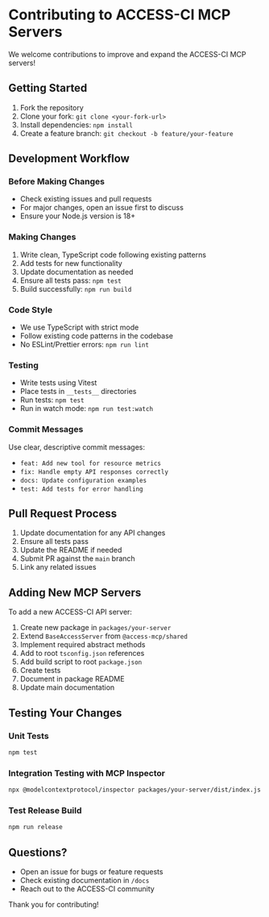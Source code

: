 # Contributing to ACCESS-CI MCP Servers

We welcome contributions to improve and expand the ACCESS-CI MCP servers!

## Getting Started

1. Fork the repository
2. Clone your fork: `git clone <your-fork-url>`
3. Install dependencies: `npm install`
4. Create a feature branch: `git checkout -b feature/your-feature`

## Development Workflow

### Before Making Changes

- Check existing issues and pull requests
- For major changes, open an issue first to discuss
- Ensure your Node.js version is 18+

### Making Changes

1. Write clean, TypeScript code following existing patterns
2. Add tests for new functionality
3. Update documentation as needed
4. Ensure all tests pass: `npm test`
5. Build successfully: `npm run build`

### Code Style

- We use TypeScript with strict mode
- Follow existing code patterns in the codebase
- No ESLint/Prettier errors: `npm run lint`

### Testing

- Write tests using Vitest
- Place tests in `__tests__` directories
- Run tests: `npm test`
- Run in watch mode: `npm run test:watch`

### Commit Messages

Use clear, descriptive commit messages:

- `feat: Add new tool for resource metrics`
- `fix: Handle empty API responses correctly`
- `docs: Update configuration examples`
- `test: Add tests for error handling`

## Pull Request Process

1. Update documentation for any API changes
2. Ensure all tests pass
3. Update the README if needed
4. Submit PR against the `main` branch
5. Link any related issues

## Adding New MCP Servers

To add a new ACCESS-CI API server:

1. Create new package in `packages/your-server`
2. Extend `BaseAccessServer` from `@access-mcp/shared`
3. Implement required abstract methods
4. Add to root `tsconfig.json` references
5. Add build script to root `package.json`
6. Create tests
7. Document in package README
8. Update main documentation

## Testing Your Changes

### Unit Tests

```bash
npm test
```

### Integration Testing with MCP Inspector

```bash
npx @modelcontextprotocol/inspector packages/your-server/dist/index.js
```

### Test Release Build

```bash
npm run release
```

## Questions?

- Open an issue for bugs or feature requests
- Check existing documentation in `/docs`
- Reach out to the ACCESS-CI community

Thank you for contributing!
